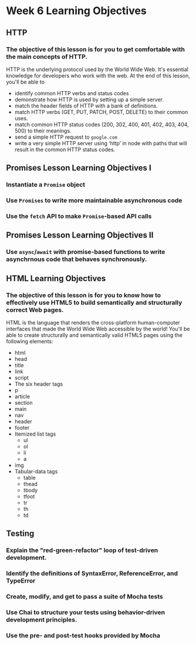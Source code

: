 # Week 6 Learning Objectives

## HTTP
### The objective of this lesson is for you to get comfortable with the main concepts of HTTP.
HTTP is the underlying protocol used by the World Wide Web. It's essential knowledge for developers who work with the web. At the end of this lesson, you'll be able to
- identify common HTTP verbs and status codes
- demonstrate how HTTP is used by setting up a simple server.
- match the header fields of HTTP with a bank of definitions.
- match HTTP verbs (GET, PUT, PATCH, POST, DELETE) to their common uses.
- match common HTTP status codes (200, 302, 400, 401, 402, 403, 404, 500) to their meanings.
- send a simple HTTP request to `google.com`
- write a very simple HTTP server using ‘http’ in node with paths that will result in the common HTTP status codes.

## Promises Lesson Learning Objectives I

### Instantiate a `Promise` object
### Use `Promises` to write more maintainable asynchronous code
### Use the `fetch` API to make `Promise`-based API calls

## Promises Lesson Learning Objectives II

### Use `async`/`await` with promise-based functions to write asynchrnous code that behaves synchronously.


## HTML Learning Objectives
### The objective of this lesson is for you to know how to effectively use HTML5 to build semantically and structurally correct Web pages.
HTML is the language that renders the cross-platform human-computer interfaces that made the World Wide Web accessible by the world! You'll be able to create structurally and semantically valid HTML5 pages using the following elements:
- html
- head
- title
- link
- script
- The six header tags
- p
- article
- section
- main
- nav
- header
- footer
- Itemized list tags
    - ul
    - ol
    - li
    - a
- img
- Tabular-data tags
    - table
    - thead
    - tbody
    - tfoot
    - tr
    - th
    - td

## Testing
### Explain the "red-green-refactor" loop of test-driven development.
### Identify the definitions of SyntaxError, ReferenceError, and TypeError
### Create, modify, and get to pass a suite of Mocha tests
### Use Chai to structure your tests using behavior-driven development principles.
### Use the pre- and post-test hooks provided by Mocha
